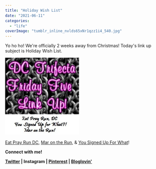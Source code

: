```yaml
---
title: "Holiday Wish List"
date: "2021-06-11"
categories: 
  - "life"
coverImage: "tumblr_inline_nvlds65xNr1qzz1i4_540.jpg"
---
```


Yo ho ho! We're officially 2 weeks away from Christmas! Today's link up subject is Holiday Wish List. 

  

  

  

![image](images/tumblr_inline_nvlds65xNr1qzz1i4_540.jpg)

  

[Eat Pray Run DC](http://eatprayrundc.com/), [Mar on the Run](http://marontherun.com/), & [You Signed Up For What](http://www.yousignedupforwhat.com/)! 

  

**Connect with me!**

 **[Twitter](http://twitter.com/kaleighcodes) | Instagram | [Pinterest](https://www.pinterest.com/kleach/) | [Bloglovin'](https://www.bloglovin.com/blogs/fittea-14492845)**
